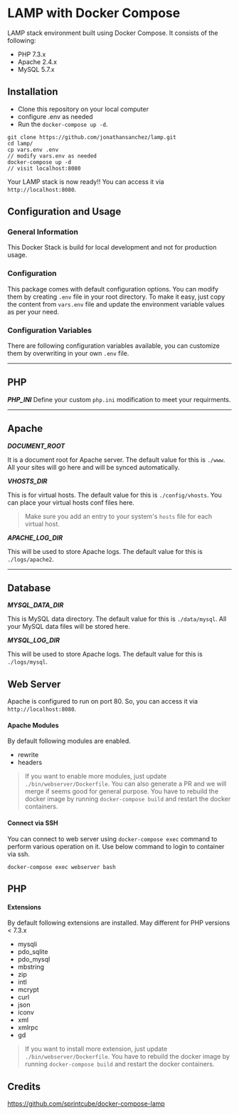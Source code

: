 #  LAMP with Docker Compose

  
LAMP stack environment built using Docker Compose. It consists of the following:

* PHP 7.3.x
* Apache 2.4.x
* MySQL 5.7.x

##  Installation
 
* Clone this repository on your local computer
* configure .env as needed 
* Run the `docker-compose up -d`.

```shell
git clone https://github.com/jonathansanchez/lamp.git
cd lamp/
cp vars.env .env
// modify vars.env as needed
docker-compose up -d
// visit localhost:8080
```

Your LAMP stack is now ready!! You can access it via `http://localhost:8080`.

##  Configuration and Usage

### General Information 
This Docker Stack is build for local development and not for production usage.

### Configuration
This package comes with default configuration options. You can modify them by creating `.env` file in your root directory.
To make it easy, just copy the content from `vars.env` file and update the environment variable values as per your need.

### Configuration Variables
There are following configuration variables available, you can customize them by overwriting in your own `.env` file.

---
PHP
---
_**PHP_INI**_
Define your custom `php.ini` modification to meet your requirments. 

---
Apache 
---

_**DOCUMENT_ROOT**_

It is a document root for Apache server. The default value for this is `./www`. All your sites will go here and will be synced automatically.

_**VHOSTS_DIR**_

This is for virtual hosts. The default value for this is `./config/vhosts`. You can place your virtual hosts conf files here.

> Make sure you add an entry to your system's `hosts` file for each virtual host.

_**APACHE_LOG_DIR**_

This will be used to store Apache logs. The default value for this is `./logs/apache2`.

---
Database
---

_**MYSQL_DATA_DIR**_

This is MySQL data directory. The default value for this is `./data/mysql`. All your MySQL data files will be stored here.

_**MYSQL_LOG_DIR**_

This will be used to store Apache logs. The default value for this is `./logs/mysql`.

## Web Server

Apache is configured to run on port 80. So, you can access it via `http://localhost:8080`.

#### Apache Modules

By default following modules are enabled.

* rewrite
* headers

> If you want to enable more modules, just update `./bin/webserver/Dockerfile`. You can also generate a PR and we will merge if seems good for general purpose.
> You have to rebuild the docker image by running `docker-compose build` and restart the docker containers.

#### Connect via SSH

You can connect to web server using `docker-compose exec` command to perform various operation on it. Use below command to login to container via ssh.

```shell
docker-compose exec webserver bash
```

## PHP

#### Extensions

By default following extensions are installed. 
May different for PHP versions < 7.3.x

* mysqli
* pdo_sqlite
* pdo_mysql
* mbstring
* zip
* intl
* mcrypt
* curl
* json
* iconv
* xml
* xmlrpc
* gd

> If you want to install more extension, just update `./bin/webserver/Dockerfile`.
> You have to rebuild the docker image by running `docker-compose build` and restart the docker containers.

## Credits

https://github.com/sprintcube/docker-compose-lamp